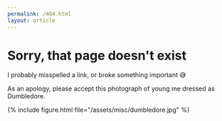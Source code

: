 ```yaml
---
permalink: /404.html
layout: article
---
```


# Sorry, that page doesn't exist

I probably misspelled a link, or broke something important 😅

As an apology, please accept this photograph of young me dressed as Dumbledore.

{% include figure.html file="/assets/misc/dumbledore.jpg" %}